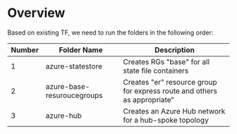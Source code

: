 # Overview

Based on existing TF, we need to run the folders in the following order:

| Number | Folder  Name | Description |
| - | - | - |
| 1 | azure-statestore | Creates RGs "base" for all state file containers|
| 2 | azure-base-resuroucegroups | Creates "er" resource group for express route and others as appropriate" |
| 3 | azure-hub | Creates an Azure Hub network for a hub-spoke topology|



